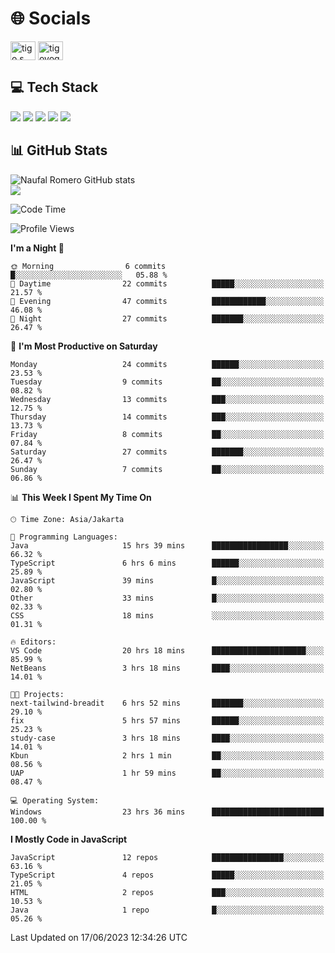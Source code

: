 <h1 align="">🌐 Socials</h1>
<p align="left">
<a href="https://linkedin.com/in/naufal-romero-putra-pratama-9ab816177/" target="blank"><img align="center" src="https://raw.githubusercontent.com/rahuldkjain/github-profile-readme-generator/master/src/images/icons/Social/linked-in-alt.svg" alt="tigo s yoga" height="30" width="40" /></a>
<a href="https://instagram.com/naufalromero" target="blank"><img align="center" src="https://raw.githubusercontent.com/rahuldkjain/github-profile-readme-generator/master/src/images/icons/Social/instagram.svg" alt="tigoyoga" height="30" width="40" /></a>
</p>


<h2 align="">💻 Tech Stack</h2>
<div align="">
 <img src="https://img.shields.io/badge/typescript-%23007ACC.svg?style=for-the-badge&logo=typescript&logoColor=white"/>
 <img src="https://img.shields.io/badge/javascript-%23323330.svg?style=for-the-badge&logo=javascript&logoColor=%23F7DF1E"/>
 <img src="https://img.shields.io/badge/react-%2320232a.svg?style=for-the-badge&logo=react&logoColor=%2361DAFB"/>
 <img src="https://img.shields.io/badge/tailwindcss-%2338B2AC.svg?style=for-the-badge&logo=tailwind-css&logoColor=white"/>
 <img src="https://img.shields.io/badge/java-%23ED8B00.svg?style=for-the-badge&logo=openjdk&logoColor=white"/>
</div>


<h2 align="">📊 GitHub Stats</h2>

![Naufal Romero GitHub stats](https://github-readme-stats-xi-nine-74.vercel.app/api?username=romves&show_icons=true&theme=tokyonight&include_all_commits=true&count_private=true)<br/>
![](https://github-readme-stats-xi-nine-74.vercel.app/api/top-langs/?username=romves&theme=tokyonight&hide_border=false&include_all_commits=true&count_private=true&layout=compact)

<!--START_SECTION:waka-->
![Code Time](http://img.shields.io/badge/Code%20Time-61%20hrs%2026%20mins-blue)

![Profile Views](http://img.shields.io/badge/Profile%20Views-114-blue)

**I'm a Night 🦉** 

```text
🌞 Morning                6 commits           █░░░░░░░░░░░░░░░░░░░░░░░░   05.88 % 
🌆 Daytime                22 commits          █████░░░░░░░░░░░░░░░░░░░░   21.57 % 
🌃 Evening                47 commits          ████████████░░░░░░░░░░░░░   46.08 % 
🌙 Night                  27 commits          ███████░░░░░░░░░░░░░░░░░░   26.47 % 
```
📅 **I'm Most Productive on Saturday** 

```text
Monday                   24 commits          ██████░░░░░░░░░░░░░░░░░░░   23.53 % 
Tuesday                  9 commits           ██░░░░░░░░░░░░░░░░░░░░░░░   08.82 % 
Wednesday                13 commits          ███░░░░░░░░░░░░░░░░░░░░░░   12.75 % 
Thursday                 14 commits          ███░░░░░░░░░░░░░░░░░░░░░░   13.73 % 
Friday                   8 commits           ██░░░░░░░░░░░░░░░░░░░░░░░   07.84 % 
Saturday                 27 commits          ███████░░░░░░░░░░░░░░░░░░   26.47 % 
Sunday                   7 commits           ██░░░░░░░░░░░░░░░░░░░░░░░   06.86 % 
```


📊 **This Week I Spent My Time On** 

```text
🕑︎ Time Zone: Asia/Jakarta

💬 Programming Languages: 
Java                     15 hrs 39 mins      █████████████████░░░░░░░░   66.32 % 
TypeScript               6 hrs 6 mins        ██████░░░░░░░░░░░░░░░░░░░   25.89 % 
JavaScript               39 mins             █░░░░░░░░░░░░░░░░░░░░░░░░   02.80 % 
Other                    33 mins             █░░░░░░░░░░░░░░░░░░░░░░░░   02.33 % 
CSS                      18 mins             ░░░░░░░░░░░░░░░░░░░░░░░░░   01.31 % 

🔥 Editors: 
VS Code                  20 hrs 18 mins      █████████████████████░░░░   85.99 % 
NetBeans                 3 hrs 18 mins       ████░░░░░░░░░░░░░░░░░░░░░   14.01 % 

🐱‍💻 Projects: 
next-tailwind-breadit    6 hrs 52 mins       ███████░░░░░░░░░░░░░░░░░░   29.10 % 
fix                      5 hrs 57 mins       ██████░░░░░░░░░░░░░░░░░░░   25.23 % 
study-case               3 hrs 18 mins       ████░░░░░░░░░░░░░░░░░░░░░   14.01 % 
Kbun                     2 hrs 1 min         ██░░░░░░░░░░░░░░░░░░░░░░░   08.56 % 
UAP                      1 hr 59 mins        ██░░░░░░░░░░░░░░░░░░░░░░░   08.47 % 

💻 Operating System: 
Windows                  23 hrs 36 mins      █████████████████████████   100.00 % 
```

**I Mostly Code in JavaScript** 

```text
JavaScript               12 repos            ████████████████░░░░░░░░░   63.16 % 
TypeScript               4 repos             █████░░░░░░░░░░░░░░░░░░░░   21.05 % 
HTML                     2 repos             ███░░░░░░░░░░░░░░░░░░░░░░   10.53 % 
Java                     1 repo              █░░░░░░░░░░░░░░░░░░░░░░░░   05.26 % 
```




 Last Updated on 17/06/2023 12:34:26 UTC
<!--END_SECTION:waka-->
